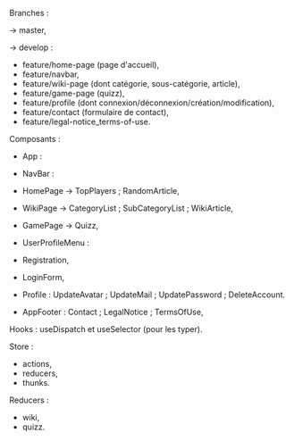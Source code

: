 Branches :

-> master,

-> develop :
- feature/home-page (page d'accueil),
- feature/navbar,
- feature/wiki-page (dont catégorie, sous-catégorie, article),
- feature/game-page (quizz),
- feature/profile (dont connexion/déconnexion/création/modification),
- feature/contact (formulaire de contact),
- feature/legal-notice_terms-of-use.



Composants :

- App :
- NavBar :
- HomePage -> TopPlayers ; RandomArticle,
- WikiPage -> CategoryList ; SubCategoryList ; WikiArticle,
- GamePage -> Quizz,
- UserProfileMenu :
- Registration,
- LoginForm,
- Profile : UpdateAvatar ; UpdateMail ; UpdatePassword ; DeleteAccount.
  
- AppFooter : Contact ; LegalNotice ; TermsOfUse,

Hooks : useDispatch et useSelector (pour les typer).

Store :
- actions,
- reducers,
- thunks.

Reducers :
- wiki,
- quizz.